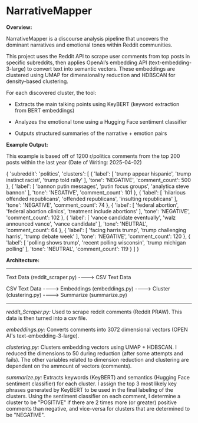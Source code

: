 # NarrativeMapper

**Overview:**

NarrativeMapper is a discourse analysis pipeline that uncovers the dominant narratives and emotional tones within Reddit communities.

This project uses the Reddit API to scrape user comments from top posts in specific subreddits, then applies OpenAI’s embedding API (text-embedding-3-large) to convert text into semantic vectors. These embeddings are clustered using UMAP for dimensionality reduction and HDBSCAN for density-based clustering.

For each discovered cluster, the tool:

- Extracts the main talking points using KeyBERT (keyword extraction from BERT embeddings)

- Analyzes the emotional tone using a Hugging Face sentiment classifier

- Outputs structured summaries of the narrative + emotion pairs


**Example Output:**

This example is based off of 1200 r/politics comments from the top 200 posts within the last year (Date of Writing: 2025-04-02)

{
    'subreddit': 'politics',
    'clusters': [
        {
            'label': [
                'trump appear hispanic',
                'trump instinct racist',
                'trump told rally'
            ],
            'tone': 'NEGATIVE',
            'comment_count': 500
        },
        {
            'label': [
                'bannon putin messages',
                'putin focus groups',
                'analytica steve bannon'
            ],
            'tone': 'NEGATIVE',
            'comment_count': 101
        },
        {
            'label': [
                'hilarious offended republicans',
                'offended republicans',
                'insulting republicans'
            ],
            'tone': 'NEGATIVE',
            'comment_count': 74
        },
        {
            'label': [
                'federal abortion',
                'federal abortion clinics',
                'treatment include abortions'
            ],
            'tone': 'NEGATIVE',
            'comment_count': 102
        },
        {
            'label': [
                'vance candidate eventually',
                'walz announced vance',
                'vance candidate'
            ],
            'tone': 'NEUTRAL',
            'comment_count': 64
        },
        {
            'label': [
                'facing harris trump',
                'trump challenging harris',
                'trump debate week'
            ],
            'tone': 'NEGATIVE',
            'comment_count': 120
        },
        {
            'label': [
                'polling shows trump',
                'recent polling wisconsin',
                'trump michigan polling'
            ],
            'tone': 'NEUTRAL',
            'comment_count': 119
        }
    ]
}

**Architecture:**

----------------------------------------------------------------------------------------------------------------------------

Text Data (reddit_scraper.py) ----> CSV Text Data

CSV Text Data ----> Embeddings (embeddings.py) ----> Cluster (clustering.py) ----> Summarize (summarize.py)

----------------------------------------------------------------------------------------------------------------------------

*reddit_Scraper.py:*
Used to scrape reddit comments (Reddit PRAW). This data is then turned into a csv file.

*embeddings.py:*
Converts comments into 3072 dimensional vectors (OPEN AI's text-embedding-3-large).

*clustering.py:*
Clusters embedding vectors using UMAP + HDBSCAN. I reduced the dimensions to 50 during reduction (after some attempts and fails). The other variables related to dimension reduction and clustering are dependent on the ammount of vectors (comments).

*summarize.py:*
Extracts keywords (KeyBERT) and semantics (Hugging Face sentiment classifier) for each cluster. I assign the top 3 most likely key phrases generated by KeyBERT to be used in the final labeling of the clusters. Using the sentiment classifier on each comment, I determine a cluster to be "POSITIVE" if there are 2 times more (or greater) positive comments than negative, and vice-versa for clusters that are determined to be "NEGATIVE".
